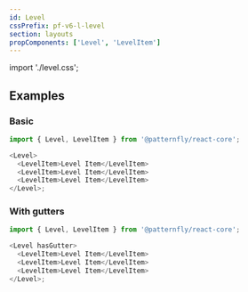 ```yaml
---
id: Level
cssPrefix: pf-v6-l-level
section: layouts
propComponents: ['Level', 'LevelItem']
---
```


import './level.css';

## Examples

### Basic

```js
import { Level, LevelItem } from '@patternfly/react-core';

<Level>
  <LevelItem>Level Item</LevelItem>
  <LevelItem>Level Item</LevelItem>
  <LevelItem>Level Item</LevelItem>
</Level>;
```

### With gutters

```js
import { Level, LevelItem } from '@patternfly/react-core';

<Level hasGutter>
  <LevelItem>Level Item</LevelItem>
  <LevelItem>Level Item</LevelItem>
  <LevelItem>Level Item</LevelItem>
</Level>;
```
